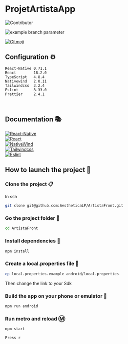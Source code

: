 # ProjetArtistaApp

![Contributor](https://contrib.rocks/image?repo=AestheticaLP/ArtistaFront)

![example branch parameter](https://github.com/github/docs/actions/workflows/main.yml/badge.svg?branch=main)

<a href="https://gitmoji.dev">
  <img src="https://img.shields.io/badge/gitmoji-%20😜%20😍-FFDD67.svg?style=flat-square" alt="Gitmoji">
</a>

## Configuration ⚙️

```
React-Native 0.71.1
React        18.2.0
TypeScript   4.8.4 
Nativewind   2.0.11
Tailwindcss  3.2.4
Eslint       8.33.0
Prettier     2.4.1
 ```
 <br />
 

## Documentation 📚
<a href="https://reactnative.dev/docs/getting-started">
  <img src="https://img.shields.io/badge/React_Native-20232A?style=for-the-badge&logo=react&logoColor=61DAFB" alt="React-Native">
</a>
<br />
<a href="https://beta.reactjs.org">
  <img src="https://img.shields.io/badge/React-20232A?style=for-the-badge&logo=react&logoColor=61DAFB" alt="React">
</a>
<br />
<a href="https://nativewind.dev">
  <img src="https://img.shields.io/badge/NativeWind-0EA5E9?style=for-the-badge&logo=tailwind-css&logoColor=white" alt="NativeWind">
</a>
<br />
<a href="https://tailwindcss.com/docs/utility-first">
  <img src="https://img.shields.io/badge/Tailwind_CSS-38B2AC?style=for-the-badge&logo=tailwind-css&logoColor=white" alt="Tailwindcss">
</a>
<br />
<a href="https://eslint.org/docs/latest/use/getting-started">
  <img src="https://img.shields.io/badge/eslint-3A33D1?style=for-the-badge&logo=eslint&logoColor=white" alt="Eslint">
</a>

## How to launch the project 🚀

### Clone the project 📋
In ssh
```bash
git clone git@github.com:AestheticaLP/ArtistaFront.git
```

### Go the project folder 📂
```bash
cd ArtistaFront
```
### Install dependencies 🐡
```sh
npm install
```

### Create a local.properties file :page_facing_up:
```sh
cp local.properties.example android/local.properties
```
Then change the link to your Sdk

### Build the app on your phone or emulator 📱
```sh
npm run android
```

### Run metro and reload Ⓜ️
```sh
npm start
```
```sh
Press r
```
